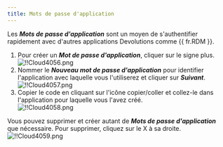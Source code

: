```yaml
---
title: Mots de passe d'application
---
```

Les ***Mots de passe d'application*** sont un moyen de s'authentifier rapidement avec d'autres applications Devolutions comme {{ fr.RDM }}.  

1. Pour créer un ***Mot de passe d'application***, cliquer sur le signe plus.  
![!!Cloud4056.png](https://webdevolutions.azureedge.net/docs/fr/cloud/Cloud4056.png) 
1. Nommer le ***Nouveau mot de passe d'application*** pour identifier l'application avec laquelle vous l'utiliserez et cliquer sur ***Suivant***.  
![!!Cloud4057.png](https://webdevolutions.azureedge.net/docs/fr/cloud/Cloud4057.png) 
1. Copier le code en cliquant sur l'icône copier/coller et collez-le dans l'application pour laquelle vous l'avez créé.  
![!!Cloud4058.png](https://webdevolutions.azureedge.net/docs/fr/cloud/Cloud4058.png)

Vous pouvez supprimer et créer autant de ***Mots de passe d'application*** que nécessaire. Pour supprimer, cliquez sur le X à sa droite.  
![!!Cloud4059.png](https://webdevolutions.azureedge.net/docs/fr/cloud/Cloud4059.png) 

